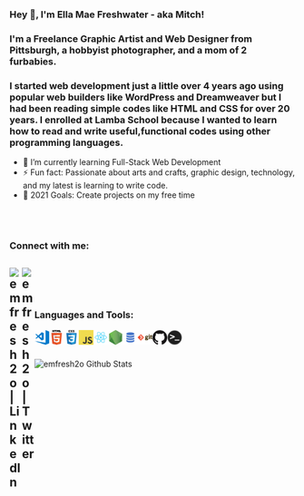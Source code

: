### Hey 👋, I'm Ella Mae Freshwater - aka Mitch!

### I'm a Freelance Graphic Artist and Web Designer from Pittsburgh, a hobbyist photographer, and a mom of 2 furbabies.

### I started web development just a little over 4 years ago using popular web builders like WordPress and Dreamweaver but I had been reading simple codes like HTML and CSS for over 20 years. I enrolled at Lamba School because I wanted to learn how to read and write useful,functional codes using other programming languages.

- 🌱 I’m currently learning Full-Stack Web Development
- ⚡ Fun fact: Passionate about arts and crafts, graphic design, technology, and my latest is learning to write code.
- 🥅 2021 Goals: Create projects on my free time
<br />
<br />

### Connect with me:

[<img align="left" alt="emfresh2o | LinkedIn" width="22px" src="https://cdn.jsdelivr.net/npm/simple-icons@v3/icons/linkedin.svg" />](http://www.linkedin.com/in/ella-mae-freshwater)
[<img align="left" alt="emfresh2o | Twitter" width="22px" src="https://cdn.jsdelivr.net/npm/simple-icons@v3/icons/twitter.svg" />](https://twitter.com/emfresh2o)
<br />
<br />
---
### Languages and Tools:

<img align="left" alt="Visual Studio Code" width="26px" src="https://raw.githubusercontent.com/github/explore/80688e429a7d4ef2fca1e82350fe8e3517d3494d/topics/visual-studio-code/visual-studio-code.png" />
<img align="left" alt="HTML5" width="26px" src="https://raw.githubusercontent.com/github/explore/80688e429a7d4ef2fca1e82350fe8e3517d3494d/topics/html/html.png" />
<img align="left" alt="CSS3" width="26px" src="https://raw.githubusercontent.com/github/explore/80688e429a7d4ef2fca1e82350fe8e3517d3494d/topics/css/css.png" />
<img align="left" alt="JavaScript" width="26px" src="https://raw.githubusercontent.com/github/explore/80688e429a7d4ef2fca1e82350fe8e3517d3494d/topics/javascript/javascript.png" />
<img align="left" alt="React" width="26px" src="https://raw.githubusercontent.com/github/explore/80688e429a7d4ef2fca1e82350fe8e3517d3494d/topics/react/react.png" />
<img align="left" alt="Node.js" width="26px" src="https://raw.githubusercontent.com/github/explore/80688e429a7d4ef2fca1e82350fe8e3517d3494d/topics/nodejs/nodejs.png" />
<img align="left" alt="SQL" width="26px" src="https://raw.githubusercontent.com/github/explore/80688e429a7d4ef2fca1e82350fe8e3517d3494d/topics/sql/sql.png" />
<img align="left" alt="Git" width="26px" src="https://raw.githubusercontent.com/github/explore/80688e429a7d4ef2fca1e82350fe8e3517d3494d/topics/git/git.png" />
<img align="left" alt="GitHub" width="26px" src="https://raw.githubusercontent.com/github/explore/78df643247d429f6cc873026c0622819ad797942/topics/github/github.png" />
<img align="left" alt="Terminal" width="26px" src="https://raw.githubusercontent.com/github/explore/80688e429a7d4ef2fca1e82350fe8e3517d3494d/topics/terminal/terminal.png" />
<br />
<br />
<br />
<img align='left' alt='emfresh2o Github Stats' src="https://github-readme-stats1-emfresh2o.vercel.app/api?username=emfresh2o&show_icons=true&hide_border=true&hide_stars=true&count_private=true&theme=dracula" />
<br />
<br />
